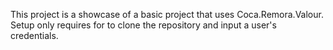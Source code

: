This project is a showcase of a basic project that uses Coca.Remora.Valour. Setup only requires for to clone the repository and input a user's credentials.